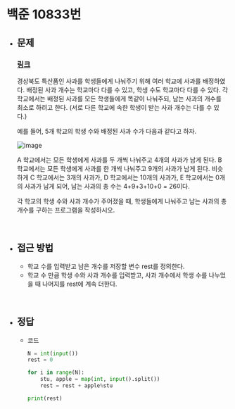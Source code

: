 # 백준 10833번

- ## 문제
  
    ### [링크](https://www.acmicpc.net/problem/10833)

    경상북도 특산품인 사과를 학생들에게 나눠주기 위해 여러 학교에 사과를 배정하였다.
    배정된 사과 개수는 학교마다 다를 수 있고, 학생 수도 학교마다 다를 수 있다.
    각 학교에서는 배정된 사과를 모든 학생들에게 똑같이 나눠주되, 남는 사과의 개수를 최소로 하려고 한다. (서로 다른 학교에 속한 학생이 받는 사과 개수는 다를 수 있다.)

    예를 들어, 5개 학교의 학생 수와 배정된 사과 수가 다음과 같다고 하자.
    
    ![image](https://github.com/user-attachments/assets/7f3509bf-1785-41d1-89f7-1d2661fc7ff1)

    A 학교에서는 모든 학생에게 사과를 두 개씩 나눠주고 4개의 사과가 남게 된다. B 학교에서는 모든 학생에게 사과를 한 개씩 나눠주고 9개의 사과가 남게 된다. 비슷하게 C 학교에서는 3개의 사과가, D 학교에서는 10개의 사과가, E 학교에서는 0개의 사과가 남게 되어, 남는 사과의 총 수는 4+9+3+10+0 = 26이다. 
    
    각 학교의 학생 수와 사과 개수가 주어졌을 때, 학생들에게 나눠주고 남는 사과의 총 개수를 구하는 프로그램을 작성하시오.

<br>

- ## 접근 방법

    - 학교 수를 입력받고 남은 개수를 저장할 변수 rest를 정의한다.
    - 학교 수 만큼 학생 수와 사과 개수를 입력받고, 사과 개수에서 학생 수를 나누었을 때 나머지를 rest에 계속 더한다.
 
<br>

- ## 정답

    - 코드
  
      ```python
      N = int(input())
      rest = 0
      
      for i in range(N):
          stu, apple = map(int, input().split())
          rest = rest + apple%stu
      
      print(rest)
      ```
